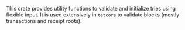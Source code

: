 This crate provides utility functions to validate and initialize tries using flexible input.
It is used extensively in `tetcore` to validate blocks (mostly transactions and receipt roots).
